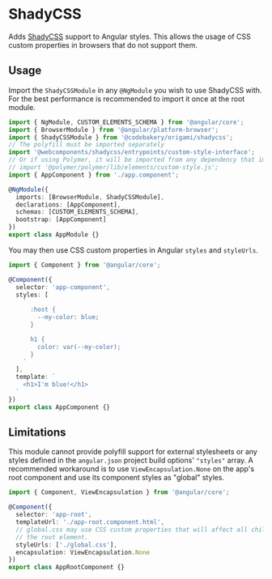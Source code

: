 # ShadyCSS

Adds [ShadyCSS](https://github.com/webcomponents/shadycss) support to Angular styles. This allows the usage of CSS custom properties in browsers that do not support them.

## Usage

Import the `ShadyCSSModule` in any `@NgModule` you wish to use ShadyCSS with. For the best performance is recommended to import it once at the root module.

```ts
import { NgModule, CUSTOM_ELEMENTS_SCHEMA } from '@angular/core';
import { BrowserModule } from '@angular/platform-browser';
import { ShadyCSSModule } from '@codebakery/origami/shadycss';
// The polyfill must be imported separately
import '@webcomponents/shadycss/entrypoints/custom-style-interface';
// Or if using Polymer, it will be imported from any dependency that imports
// import '@polymer/polymer/lib/elements/custom-style.js';
import { AppComponent } from './app.component';

@NgModule({
  imports: [BrowserModule, ShadyCSSModule],
  declarations: [AppComponent],
  schemas: [CUSTOM_ELEMENTS_SCHEMA],
  bootstrap: [AppComponent]
})
export class AppModule {}
```

You may then use CSS custom properties in Angular `styles` and `styleUrls`.

```ts
import { Component } from '@angular/core';

@Component({
  selector: 'app-component',
  styles: [
    `
      :host {
        --my-color: blue;
      }

      h1 {
        color: var(--my-color);
      }
    `
  ],
  template: `
    <h1>I'm blue!</h1>
  `
})
export class AppComponent {}
```

## Limitations

This module cannot provide polyfill support for external stylesheets or any styles defined in the `angular.json` project build options' `"styles"` array. A recommended workaround is to use `ViewEncapsulation.None` on the app's root component and use its component styles as "global" styles.

```ts
import { Component, ViewEncapsulation } from '@angular/core';

@Component({
  selector: 'app-root',
  templateUrl: './app-root.component.html',
  // global.css may use CSS custom properties that will affect all children of
  // the root element.
  styleUrls: ['./global.css'],
  encapsulation: ViewEncapsulation.None
})
export class AppRootComponent {}
```
